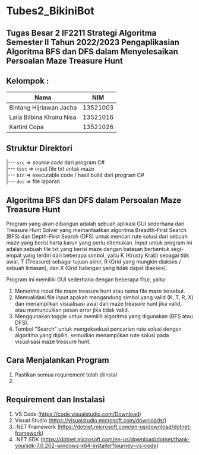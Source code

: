 # Tubes2_BikiniBot
## Tugas Besar 2 IF2211 Strategi Algoritma Semester II Tahun 2022/2023 Pengaplikasian Algoritma BFS dan DFS dalam Menyelesaikan Persoalan Maze Treasure Hunt

## Kelompok : 
| Nama                      | NIM      |
|---------------------------|----------|
| Bintang Hijriawan Jacha             | 13521003 |
| Laila Bilbina Khoiru Nisa   | 13521016 |
| Kartini Copa     | 13521026 |

## Struktur Direktori
|---  `src` => *source code* dari program C#<br>
|---  `test` => input file txt untuk maze<br>
|---  `bin` => executable code / hasil build dari program C#<br>
|---  `doc` => file laporan<br>

## Algoritma BFS dan DFS dalam  Persoalan Maze Treasure Hunt

Program yang akan dibangun adalah sebuah aplikasi GUI sederhana dari Treasure Hunt Solver yang memanfaatkan algoritma Breadth-First Search (BFS) dan Depth-First Search (DFS) untuk mencari rute solusi dari sebuah maze yang berisi harta karun yang perlu ditemukan. Input untuk program ini adalah sebuah file txt yang berisi maze dengan batasan berbentuk segi-empat yang terdiri dari beberapa simbol, yaitu K (Krusty Krab) sebagai titik awal, T (Treasure) sebagai tujuan akhir, R (Grid yang mungkin diakses / sebuah lintasan), dan X (Grid halangan yang tidak dapat diakses).

Program ini memiliki GUI sederhana dengan beberapa fitur, yaitu:

1. Menerima input file maze treasure hunt atau nama file maze tersebut.
2. Memvalidasi file input apakah mengandung simbol yang valid (K, T, R, X) dan menampilkan visualisasi awal dari maze treasure hunt jika valid, atau memunculkan pesan error jika tidak valid.
3. Menggunakan toggle untuk memilih algoritma yang digunakan (BFS atau DFS).
4. Tombol "Search" untuk mengeksekusi pencarian rute solusi dengan algoritma yang dipilih, kemudian menampilkan rute solusi pada visualisasi maze treasure hunt.

## Cara Menjalankan Program
1. Pastikan semua requirement telah diinstal
2. 


## Requirement dan Instalasi
1. VS Code          (https://code.visualstudio.com/Download)
2. Visual Studio    (https://visualstudio.microsoft.com/downloads/)
3. .NET Framework   (https://dotnet.microsoft.com/en-us/download/dotnet-framework)
4. .NET SDK         (https://dotnet.microsoft.com/en-us/download/dotnet/thank-you/sdk-7.0.202-windows-x64-installer?journey=vs-code)
